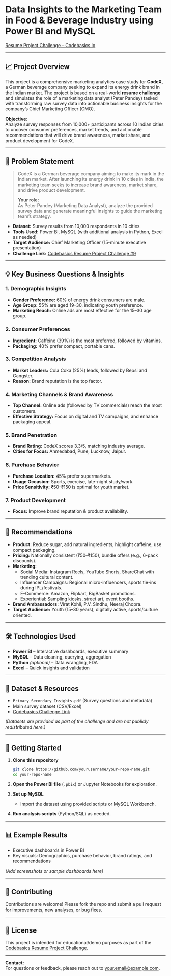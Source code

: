 # Data Insights to the Marketing Team in Food & Beverage Industry using Power BI and MySQL

[Resume Project Challenge – Codebasics.io](https://codebasics.io/challenges/codebasics-resume-project-challenge/9)

---

## 📈 Project Overview

This project is a comprehensive marketing analytics case study for **CodeX**, a German beverage company seeking to expand its energy drink brand in the Indian market. The project is based on a real-world **resume challenge** and simulates the role of a marketing data analyst (Peter Pandey) tasked with transforming raw survey data into actionable business insights for the company’s Chief Marketing Officer (CMO).

**Objective:**  
Analyze survey responses from 10,000+ participants across 10 Indian cities to uncover consumer preferences, market trends, and actionable recommendations that will drive brand awareness, market share, and product development for CodeX.

---

## 🏁 Problem Statement

> CodeX is a German beverage company aiming to make its mark in the Indian market. After launching its energy drink in 10 cities in India, the marketing team seeks to increase brand awareness, market share, and drive product development.  
>  
> **Your role:**  
> As Peter Pandey (Marketing Data Analyst), analyze the provided survey data and generate meaningful insights to guide the marketing team’s strategy.

- **Dataset:** Survey results from 10,000 respondents in 10 cities
- **Tools Used:** Power BI, MySQL (with additional analysis in Python, Excel as needed)
- **Target Audience:** Chief Marketing Officer (15-minute executive presentation)
- **Challenge Link:** [Codebasics Resume Project Challenge #9](https://codebasics.io/challenges/codebasics-resume-project-challenge/9)

---

## 💡 Key Business Questions & Insights

### 1. Demographic Insights
- **Gender Preference:** 60% of energy drink consumers are male.
- **Age Group:** 55% are aged 19–30, indicating youth preference.
- **Marketing Reach:** Online ads are most effective for the 15–30 age group.

### 2. Consumer Preferences
- **Ingredient:** Caffeine (39%) is the most preferred, followed by vitamins.
- **Packaging:** 40% prefer compact, portable cans.

### 3. Competition Analysis
- **Market Leaders:** Cola Coka (25%) leads, followed by Bepsi and Gangster.
- **Reason:** Brand reputation is the top factor.

### 4. Marketing Channels & Brand Awareness
- **Top Channel:** Online ads (followed by TV commercials) reach the most customers.
- **Effective Strategy:** Focus on digital and TV campaigns, and enhance packaging appeal.

### 5. Brand Penetration
- **Brand Rating:** CodeX scores 3.3/5, matching industry average.
- **Cities for Focus:** Ahmedabad, Pune, Lucknow, Jaipur.

### 6. Purchase Behavior
- **Purchase Location:** 45% prefer supermarkets.
- **Usage Occasion:** Sports, exercise, late-night study/work.
- **Price Sensitivity:** ₹50–₹150 is optimal for youth market.

### 7. Product Development
- **Focus:** Improve brand reputation & product availability.

---

## 🎯 Recommendations

- **Product:** Reduce sugar, add natural ingredients, highlight caffeine, use compact packaging.
- **Pricing:** Nationally consistent (₹50–₹150), bundle offers (e.g., 6-pack discounts).
- **Marketing:**
  - Social Media: Instagram Reels, YouTube Shorts, ShareChat with trending cultural content.
  - Influencer Campaigns: Regional micro-influencers, sports tie-ins during IPL/festivals.
  - E-Commerce: Amazon, Flipkart, BigBasket promotions.
  - Experiential: Sampling kiosks, street art, event booths.
- **Brand Ambassadors:** Virat Kohli, P.V. Sindhu, Neeraj Chopra.
- **Target Audience:** Youth (15–30 years), digitally active, sports/culture oriented.

---

## 🛠️ Technologies Used

- **Power BI** – Interactive dashboards, executive summary
- **MySQL** – Data cleaning, querying, aggregation
- **Python** *(optional)* – Data wrangling, EDA
- **Excel** – Quick insights and validation

---

## 📁 Dataset & Resources

- `Primary_Secondary_Insights.pdf` (Survey questions and metadata)
- Main survey dataset (CSV/Excel)
- [Codebasics Challenge Link](https://codebasics.io/challenges/codebasics-resume-project-challenge/9)

*(Datasets are provided as part of the challenge and are not publicly redistributed here.)*

---

## 🚀 Getting Started

1. **Clone this repository**
   ```bash
   git clone https://github.com/yourusername/your-repo-name.git
   cd your-repo-name
   ```

2. **Open the Power BI file** (`.pbix`) or Jupyter Notebooks for exploration.

3. **Set up MySQL**
   - Import the dataset using provided scripts or MySQL Workbench.

4. **Run analysis scripts** (Python/SQL) as needed.

---

## 📊 Example Results

- Executive dashboards in Power BI
- Key visuals: Demographics, purchase behavior, brand ratings, and recommendations

*(Add screenshots or sample dashboards here)*

---

## 🤝 Contributing

Contributions are welcome! Please fork the repo and submit a pull request for improvements, new analyses, or bug fixes.

---

## 📄 License

This project is intended for educational/demo purposes as part of the [Codebasics Resume Project Challenge](https://codebasics.io/challenges/codebasics-resume-project-challenge/9).

---

**Contact:**  
For questions or feedback, please reach out to [your.email@example.com](mailto:your.email@example.com).
